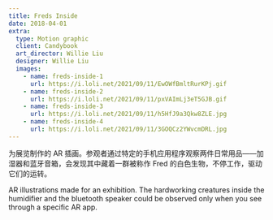 ```yaml
---
title: Freds Inside
date: 2018-04-01
extra:
  type: Motion graphic
  client: Candybook
  art_director: Willie Liu
  designer: Willie Liu
  images:
    - name: freds-inside-1
      url: https://i.loli.net/2021/09/11/EwOWfBmltRurKPj.gif
    - name: freds-inside-2
      url: https://i.loli.net/2021/09/11/pxVAImLj3eT5GJB.gif
    - name: freds-inside-3
      url: https://i.loli.net/2021/09/11/h5HfJ9a3Qkw8ZLE.jpg
    - name: freds-inside-4
      url: https://i.loli.net/2021/09/11/3GOQCz2YWvcmDRL.jpg
---
```


为展览制作的 AR 插画。参观者通过特定的手机应用程序观察两件日常用品——加湿器和蓝牙音箱，会发现其中藏着一群被称作 Fred 的白色生物，不停工作，驱动它们的运转。

AR illustrations made for an exhibition. The hardworking creatures inside the humidifier and the bluetooth speaker could be observed only when you see through a specific AR app.
